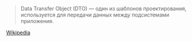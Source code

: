 > Data Transfer Object (DTO) — один из шаблонов проектирования, используется для передачи данных между подсистемами приложения.

[Wikipedia](https://ru.wikipedia.org/wiki/DTO)
